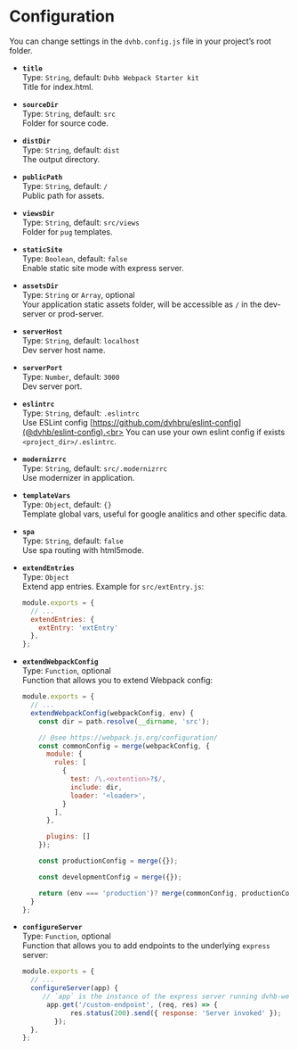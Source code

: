 # Configuration

You can change settings in the `dvhb.config.js` file in your project’s root folder.

* **`title`**<br>
  Type: `String`, default: `Dvhb Webpack Starter kit`<br>
  Title for index.html.

* **`sourceDir`**<br>
  Type: `String`, default: `src`<br>
  Folder for source code.

* **`distDir`**<br>
  Type: `String`, default: `dist`<br>
  The output directory.

* **`publicPath`**<br>
  Type: `String`, default: `/`<br>
  Public path for assets.

* **`viewsDir`**<br>
  Type: `String`, default: `src/views`<br>
  Folder for `pug` templates.

* **`staticSite`**<br>
  Type: `Boolean`, default: `false`<br>
  Enable static site mode with express server.

* **`assetsDir`**<br>
  Type: `String` or `Array`, optional<br>
  Your application static assets folder, will be accessible as `/` in the dev-server or prod-server.

* **`serverHost`**<br>
  Type: `String`, default: `localhost`<br>
  Dev server host name.

* **`serverPort`**<br>
  Type: `Number`, default: `3000`<br>
  Dev server port.

* **`eslintrc`**<br>
  Type: `String`, default: `.eslintrc`<br>
  Use ESLint config [https://github.com/dvhbru/eslint-config](@dvhb/eslint-config).<br>
  You can use your own eslint config if exists `<project_dir>/.eslintrc`.

* **`modernizrrc`**<br>
  Type: `String`, default: `src/.modernizrrc`<br>
  Use modernizer in application.

* **`templateVars`**<br>
  Type: `Object`, default: `{}`<br>
  Template global vars, useful for google analitics and other specific data.

* **`spa`**<br>
  Type: `String`, default: `false`<br>
  Use spa routing with html5mode.

* **`extendEntries`**<br>
  Type: `Object`<br>
  Extend app entries. Example for `src/extEntry.js`:

  ```javascript
  module.exports = {
    // ...
    extendEntries: {
      extEntry: 'extEntry'
    },
  };
  ```

* **`extendWebpackConfig`**<br>
  Type: `Function`, optional<br>
  Function that allows you to extend Webpack config:

  ```javascript
  module.exports = {
    // ...
    extendWebpackConfig(webpackConfig, env) {
      const dir = path.resolve(__dirname, 'src');

      // @see https://webpack.js.org/configuration/
      const commonConfig = merge(webpackConfig, {
        module: {
          rules: [
            {
              test: /\.<extention>?$/,
              include: dir,
              loader: '<loader>',
            }
          ],
        },

        plugins: []
      });

      const productionConfig = merge({});

      const developmentConfig = merge({});

      return (env === 'production')? merge(commonConfig, productionConfig) : merge(commonConfig, developmentConfig);
    }
  };
  ```

* **`configureServer`**<br>
  Type: `Function`, optional<br>
  Function that allows you to add endpoints to the underlying `express` server:

  ```javascript
  module.exports = {
    // ...
    configureServer(app) {
       // `app` is the instance of the express server running dvhb-webpack
    	app.get('/custom-endpoint', (req, res) => {
			  res.status(200).send({ response: 'Server invoked' });
		  });
    },
  };
  ```
